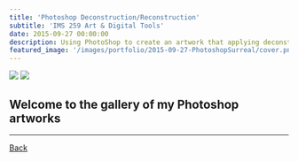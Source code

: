 ```yaml
---
title: 'Photoshop Deconstruction/Reconstruction'
subtitle: 'IMS 259 Art & Digital Tools'
date: 2015-09-27 00:00:00
description: Using PhotoShop to create an artwork that applying deconstruction and reconstruction technics.
featured_image: '/images/portfolio/2015-09-27-PhotoshopSurreal/cover.png'
---
```


<div class="gallery" data-columns="1">
	<img src="/images/portfolio/2015-09-25-PhotoshopDeconstruction/DeconstructionReconstruction.png">
	<img src="/images/portfolio/2015-09-25-PhotoshopDeconstruction/AbstractEffects.png">
</div>

## Welcome to the gallery of my Photoshop artworks                                                      

---

<div class="wrap">

<a href="/portfolio/index.html" class="button button--large">Back</a>

</div>
